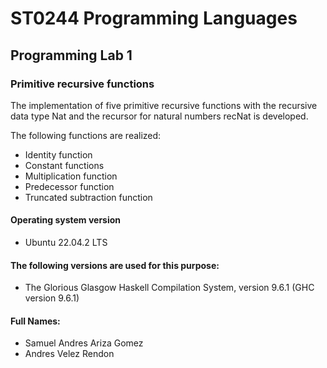 # ST0244 Programming Languages
## Programming Lab 1
### Primitive recursive functions

The implementation of five primitive recursive functions with the recursive data type Nat and the recursor for natural numbers recNat is developed.

The following functions are realized:
- Identity function
- Constant functions
- Multiplication function
- Predecessor function
- Truncated subtraction function

#### Operating system version
-  Ubuntu 22.04.2 LTS

#### The following versions are used for this purpose:
-  The Glorious Glasgow Haskell Compilation System, version 9.6.1 (GHC version 9.6.1)
#### Full Names:
-  Samuel Andres Ariza Gomez
- Andres Velez Rendon
